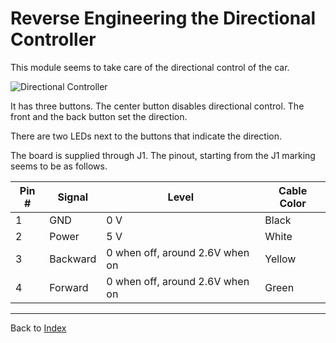 # Reverse Engineering the Directional Controller

This module seems to take care of the directional control of the
car. 

![Directional Controller](img/directional_controller.jpg)

It has three buttons. The center button disables directional
control. The front and the back button set the direction.

There are two LEDs next to the buttons that indicate the direction.

The board is supplied through J1. The pinout, starting from the J1
marking seems to be as follows.

| Pin # | Signal | Level | Cable Color
|-------|--------|-------|-------------
| 1     | GND    | 0 V   | Black
| 2     | Power  | 5 V   | White
| 3     | Backward | 0 when off, around 2.6V when on | Yellow
| 4     | Forward | 0 when off, around 2.6V when on | Green

----
Back to [Index](INDEX.md)

